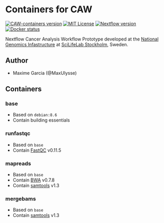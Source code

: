 # Containers for CAW

[![CAW-containers version][version-badge]][version-link] [![MIT License][license-badge]][license-link] [![Nextflow version][nextflow-badge]][nextflow-link] [![Docker status][docker-badge]][docker-link]

Nextflow Cancer Analysis Workflow Prototype developed at the [National Genomics Infastructure](https://ngisweden.scilifelab.se/)
at [SciLifeLab Stockholm](https://www.scilifelab.se/platforms/ngi/), Sweden.

## Author
- Maxime Garcia (@MaxUlysse)

## Containers
### base
- Based on `debian:8.6`
- Contain building essentials

### runfastqc
- Based on `base`
- Contain [FastQC](http://www.bioinformatics.babraham.ac.uk/projects/fastqc/) v0.11.5

### mapreads
- Based on `base`
- Contain [BWA](http://github.com/lh3/bwa) v0.7.8
- Contain [samtools](https://github.com/samtools/samtools) v1.3

### mergebams
- Based on `base`
- Contain [samtools](https://github.com/samtools/samtools) v1.3



[version-badge]:    https://img.shields.io/badge/CAW--containers-vα-green.svg
[version-link]:     https://github.com/MaxUlysse/CAW-containers/releases/tag/vα
[license-badge]:    https://img.shields.io/badge/license-MIT-blue.svg
[license-link]:     https://github.com/MaxUlysse/CAW-containers/blob/master/LICENSE
[nextflow-badge]:   https://img.shields.io/badge/nextflow-%E2%89%A50.22.2-brightgreen.svg
[nextflow-link]:    https://www.nextflow.io/
[docker-badge]:     https://img.shields.io/docker/automated/maxulysse/caw-containers.svg
[docker-link]:      https://hub.docker.com/r/maxulysse/caw-containers

